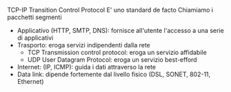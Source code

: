 TCP-IP Transition Control Protocol
E' uno standard de facto
Chiamiamo i pacchetti segmenti
- Applicativo (HTTP, SMTP, DNS): fornisce all'utente l'accesso a una serie di applicativi
- Trasporto: eroga servizi indipendenti dalla rete 
	- TCP Transmission control protocol: eroga un servizio affidabile
	- UDP User Datagram Protocol: eroga un servizio best-efford
- Internet: (IP, ICMP): guida i dati attraverso la rete 
- Data link: dipende fortemente dal livello fisico (DSL, SONET, 802-11, Ethernet)
